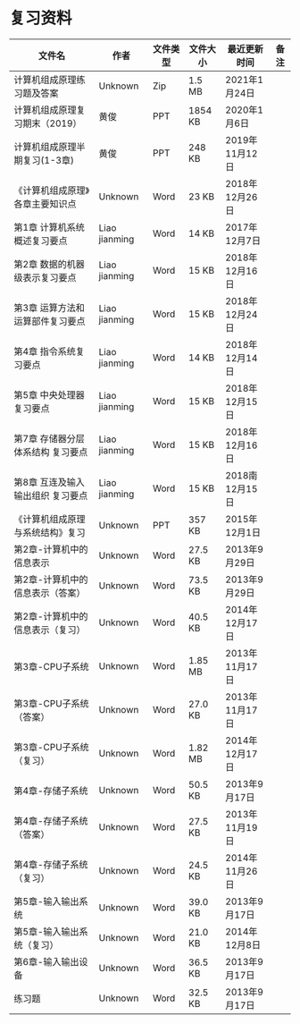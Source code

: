# 复习资料

文件名|作者|文件类型|文件大小|最近更新时间|备注
---|---|---|---|---|---
计算机组成原理练习题及答案|Unknown|Zip|1.5 MB| 2021年1月24日
计算机组成原理复习期末（2019）|黄俊|PPT|1854 KB|2020年1月6日
计算机组成原理半期复习(1-3章)|黄俊|PPT|248 KB|2019年11月12日
《计算机组成原理》各章主要知识点|Unknown|Word|23 KB|2018年12月26日
第1章 计算机系统概述复习要点|Liao jianming|Word|14 KB|2017年12月7日
第2章 数据的机器级表示复习要点|Liao jianming|Word|15 KB|2018年12月16日
第3章 运算方法和运算部件复习要点|Liao jianming|Word|15 KB|2018年12月24日
第4章 指令系统复习要点|Liao jianming|Word|14 KB|2018年12月14日
第5章 中央处理器复习要点|Liao jianming|Word|15 KB|2018年12月15日
第7章 存储器分层体系结构 复习要点|Liao jianming|Word|15 KB|2018年12月16日
第8章 互连及输入输出组织 复习要点|Liao jianming|Word|15 KB|2018南12月15日
《计算机组成原理与系统结构》复习|Unknown|PPT|357 KB|2015年12月1日
第2章-计算机中的信息表示|Unknown|Word|27.5 KB|2013年9月29日
第2章-计算机中的信息表示（答案）|Unknown|Word|73.5 KB|2013年9月29日
第2章-计算机中的信息表示（复习）|Unknown|Word|40.5 KB|2014年12月17日
第3章-CPU子系统|Unknown|Word|1.85 MB|2013年11月17日
第3章-CPU子系统（答案）|Unknown|Word|27.0 KB|2013年11月17日
第3章-CPU子系统（复习）|Unknown|Word|1.82 MB|2014年12月17日
第4章-存储子系统|Unknown|Word|50.5 KB|2013年9月17日
第4章-存储子系统（答案）|Unknown|Word|27.5 KB|2013年11月19日
第4章-存储子系统（复习）|Unknown|Word|24.5 KB|2014年11月26日
第5章-输入输出系统|Unknown|Word|39.0 KB|2013年9月17日
第5章-输入输出系统（复习）|Unknown|Word|21.0 KB|2014年12月8日
第6章-输入输出设备|Unknown|Word|36.5 KB|2013年9月17日
练习题|Unknown|Word|32.5 KB|2013年9月17日
